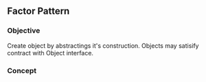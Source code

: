 ## Factor Pattern

### Objective
Create object by abstractings it's construction.  Objects may satisify contract with Object interface.

### Concept


  
